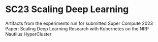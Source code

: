 # SC23 Scaling Deep Learning
Artifacts from the experiments run for submitted Super Compute 2023 Paper: Scaling Deep Learning Research with Kubernetes on the NRP Nautilus HyperCluster
